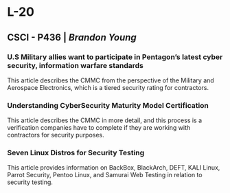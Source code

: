 # L-20

## CSCI - P436 | _Brandon Young_

### U.S Military allies want to participate in Pentagon’s latest cyber security, information warfare standards

This article describes the CMMC from the perspective of the Military and Aerospace Electronics, which is a tiered security rating for contractors.

### Understanding CyberSecurity Maturity Model Certification

This article describes the CMMC in more detail, and this process is a verification companies have to complete if they are working with contractors for security purposes.

### Seven Linux Distros for Security Testing

This article provides information on BackBox, BlackArch, DEFT, KALI Linux, Parrot Security, Pentoo Linux, and Samurai Web Testing in relation to security testing.
